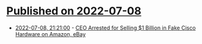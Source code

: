 # [Published on 2022-07-08](index.md)

* [2022-07-08, 21:21:00](https://yro.slashdot.org/story/22/07/08/1946227/ceo-arrested-for-selling-1-billion-in-fake-cisco-hardware-on-amazon-ebay?utm_source=rss1.0mainlinkanon&utm_medium=feed) - [CEO Arrested for Selling $1 Billion in Fake Cisco Hardware on Amazon, eBay](https://yro.slashdot.org/story/22/07/08/1946227/ceo-arrested-for-selling-1-billion-in-fake-cisco-hardware-on-amazon-ebay?utm_source=rss1.0mainlinkanon&utm_medium=feed)
